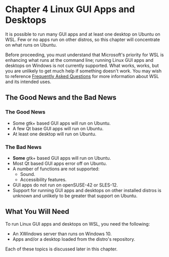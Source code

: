 # Chapter 4 Linux GUI Apps and Desktops
It is possible to run many GUI apps and at least one desktop
on Ubuntu on WSL. Few or no apps run on other distros, so this
chapter will concentrate on what runs on Ubuntu.

Before proceeding, you must understand that Microsoft's priority
for WSL is enhancing what runs at the command line; running Linux
GUI apps and desktops on Windows is not currently supported. What
works, works, but you are unlikely to get much help if something
doesn't work. You may wish to reference [Frequently Asked Questions](
https://docs.microsoft.com/en-us/windows/wsl/faq) for more information
about WSL and its intended uses.

## The Good News and the Bad News
### The Good News
* Some gtk+ based GUI apps will run on Ubuntu.
* A few Qt base GUI apps will run on Ubuntu.
* At least one desktop will run on Ubuntu.

### The Bad News
* **Some** gtk+ based GUI apps will run on Ubuntu.
* Most Qt based GUI apps error off on Ubuntu.
* A number of functions are not supported:
  * Sound.
  * Accessibility features.
* GUI apps do not run on openSUSE-42 or SLES-12.
* Support for running GUI apps and desktops on other
installed distros is unknown and unlikely to be greater
that support on Ubuntu.

## What You Will Need
To run Linux GUI apps and desktops on WSL, you need
the following:
* An XWindows server than runs on Windows 10.
* Apps and/or a desktop loaded from the distro's repository.

Each of these topics is discussed later in this chapter.